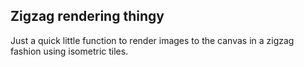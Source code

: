 ## Zigzag rendering thingy

Just a quick little function to render images to the canvas in a zigzag fashion using isometric tiles.